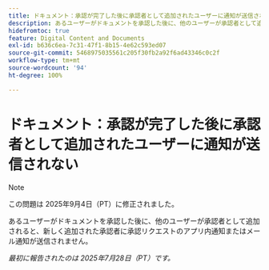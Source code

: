 ```yaml
---
title: ドキュメント：承認が完了した後に承認者として追加されたユーザーに通知が送信されない
description: あるユーザーがドキュメントを承認した後に、他のユーザーが承認者として追加されると、新しく追加された承認者に承認リクエストのアプリ内通知またはメール通知が送信されません。
hidefromtoc: true
feature: Digital Content and Documents
exl-id: b636c6ea-7c31-47f1-8b15-4e62c593ed07
source-git-commit: 5468975035561c205f30fb2a92f6ad43346c0c2f
workflow-type: tm+mt
source-wordcount: '94'
ht-degree: 100%

---
```


# ドキュメント：承認が完了した後に承認者として追加されたユーザーに通知が送信されない

>[!NOTE]
>
>この問題は 2025年9月4日（PT）に修正されました。

あるユーザーがドキュメントを承認した後に、他のユーザーが承認者として追加されると、新しく追加された承認者に承認リクエストのアプリ内通知またはメール通知が送信されません。

_最初に報告されたのは 2025年7月28日（PT）です。_
